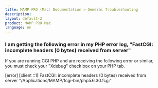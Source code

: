```yaml
---
title: MAMP PRO (Mac) Documentation > General Troubleshooting
description: 
layout: default-2
product: MAMP PRO Mac
language: en
---
```


### I am getting the following error in my PHP error log, "FastCGI: incomplete headers (0 bytes) received from server"

If you are running CGI PHP and are receiving the following error or similar, you must check your "Xdebug" check box on your PHP tab.

[error] [client ::1] FastCGI: incomplete headers (0 bytes) received from server "/Applications/MAMP/fcgi-bin/php5.6.30.fcgi"



